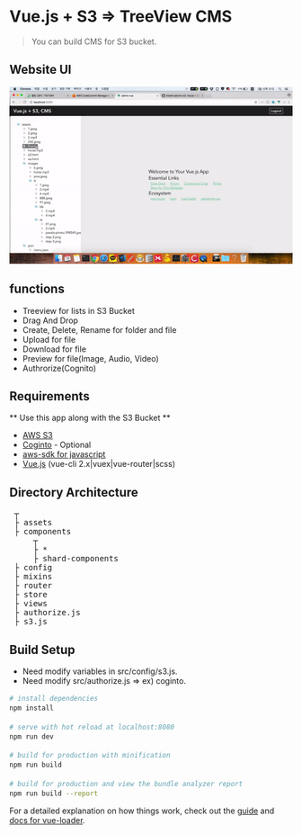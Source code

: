 # Vue.js + S3 => TreeView CMS 

> You can build CMS for S3 bucket.

## Website UI

![alt website UI](src/assets/cms.gif)

## functions
- Treeview for lists in S3 Bucket
- Drag And Drop
- Create, Delete, Rename for folder and file
- Upload for file
- Download for file
- Preview for file(Image, Audio, Video)
- Authrorize(Cognito)

## Requirements
** Use this app along with the S3 Bucket **
- [AWS S3](https://aws.amazon.com/s3/)
- [Coginto](https://aws.amazon.com/cognito) - Optional
- [aws-sdk for javascript](https://docs.aws.amazon.com/ko_kr/sdk-for-javascript/v2/developer-guide/getting-started-browser.html)
- [Vue.js](https://github.com/vuejs/vue) (vue-cli 2.x|vuex|vue-router|scss)

## Directory Architecture

<pre>
 ┬  
 ├ assets
 ├ components
     ┬ 
     ├ *
     ├ shard-components
 ├ config    
 ├ mixins
 ├ router
 ├ store
 ├ views
 ├ authorize.js
 ├ s3.js
</pre>

## Build Setup

- Need modify variables in src/config/s3.js.
- Need modify src/authorize.js => ex) coginto.

``` bash
# install dependencies
npm install

# serve with hot reload at localhost:8080
npm run dev

# build for production with minification
npm run build

# build for production and view the bundle analyzer report
npm run build --report
```

For a detailed explanation on how things work, check out the [guide](http://vuejs-templates.github.io/webpack/) and [docs for vue-loader](http://vuejs.github.io/vue-loader).

